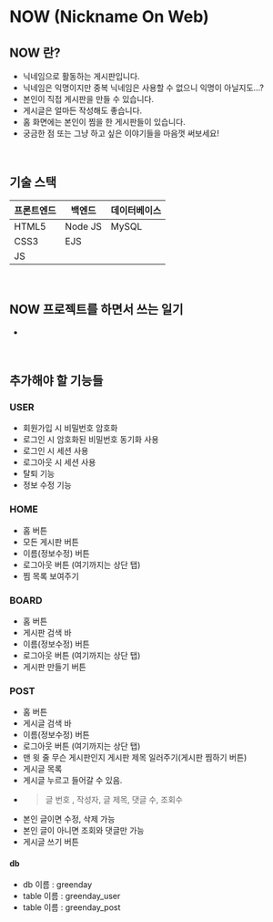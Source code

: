 # NOW (Nickname On Web)
## NOW 란?
- 닉네임으로 활동하는 게시판입니다. 
- 닉네임은 익명이지만 중복 닉네임은 사용할 수 없으니 익명이 아닐지도...?
- 본인이 직접 게시판을 만들 수 있습니다.
- 게시글은 얼마든 작성해도 좋습니다.
- 홈 화면에는 본인이 찜을 한 게시판들이 있습니다.
- 궁금한 점 또는 그냥 하고 싶은 이야기들을 마음껏 써보세요!

<br>

## 기술 스택
|프론트엔드|백엔드|데이터베이스|
|---|---|---|
|HTML5|Node JS|MySQL|
|CSS3|EJS||
|JS|||

<br>

## NOW 프로젝트를 하면서 쓰는 일기
- 

<br>

## 추가해야 할 기능들
### USER
- 회원가입 시 비밀번호 암호화
- 로그인 시 암호화된 비밀번호 동기화 사용
- 로그인 시 세션 사용
- 로그아웃 시 세션 사용
- 탈퇴 기능
- 정보 수정 기능

### HOME
- 홈 버튼
- 모든 게시판 버튼
- 이름(정보수정) 버튼
- 로그아웃 버튼 (여기까지는 상단 탭)
- 찜 목록 보여주기

### BOARD
- 홈 버튼
- 게시판 검색 바
- 이름(정보수정) 버튼
- 로그아웃 버튼 (여기까지는 상단 탭)
- 게시판 만들기 버튼

### POST
- 홈 버튼
- 게시글 검색 바
- 이름(정보수정) 버튼
- 로그아웃 버튼 (여기까지는 상단 탭)
- 맨 윗 줄 무슨 게시판인지 게시판 제목 일러주기(게시판 찜하기 버튼)
- 게시글 목록 
- 게시글 누르고 들어갈 수 있음.
- > 글 번호 , 작성자, 글 제목, 댓글 수, 조회수
- 본인 글이면 수정, 삭제 가능
- 본인 글이 아니면 조회와 댓글만 가능
- 게시글 쓰기 버튼

#### db
- db 이름 : greenday
- table 이름 : greenday_user
- table 이름 : greenday_post